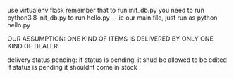 use virtualenv flask
remember that to run init_db.py you need to run python3.8 init_db.py
to run hello.py -- ie our main file, just run as python hello.py

OUR ASSUMPTION: ONE KIND OF ITEMS IS DELIVERED BY ONLY ONE KIND OF DEALER.

delivery status
pending: if status is pending, it shud be allowed to be edited
if status is pending it shouldnt come in stock